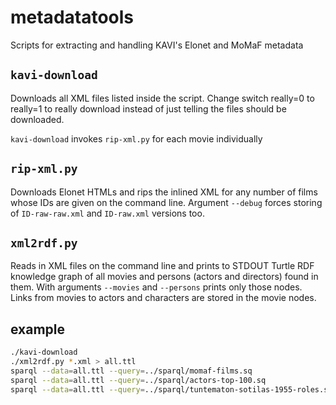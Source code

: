 # metadatatools

Scripts for extracting and handling KAVI's Elonet and MoMaF metadata

## `kavi-download`

Downloads all XML files listed inside the script.  Change switch really=0
to really=1 to really download instead of just telling the files should be
downloaded.

`kavi-download` invokes `rip-xml.py` for each movie individually

## `rip-xml.py`

Downloads Elonet HTMLs and rips the inlined XML for any number of
films whose IDs are given on the command line.  Argument `--debug`
forces storing of `ID-raw-raw.xml` and `ID-raw.xml` versions too.

## `xml2rdf.py`

Reads in XML files on the command line and prints to STDOUT Turtle RDF
knowledge graph of all movies and persons (actors and directors) found
in them.  With arguments `--movies` and `--persons` prints only those
nodes.  Links from movies to actors and characters are stored in the
movie nodes.

## example

```bash
./kavi-download
./xml2rdf.py *.xml > all.ttl
sparql --data=all.ttl --query=../sparql/momaf-films.sq
sparql --data=all.ttl --query=../sparql/actors-top-100.sq
sparql --data=all.ttl --query=../sparql/tuntematon-sotilas-1955-roles.sq
```


